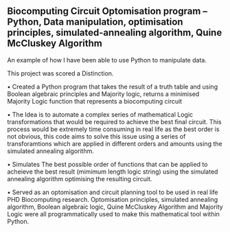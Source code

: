 ## Biocomputing Circuit Optomisation program – Python, Data manipulation, optimisation principles, simulated-annealing algorithm, Quine McCluskey Algorithm

An example of how I have been able to use Python to manipulate data.

This project was scored a Distinction.

•	Created a Python program that takes the result of a truth table and using Boolean algebraic principles and Majority logic, returns a minimised Majority Logic function that represents a biocomputing circuit

•	The Idea is to automate a complex series of mathematical Logic transformations that would be required to achieve the best final circuit. This process would be extremely time consuming in real life as the best order is not obvious, this code aims to solve this issue using a series of transforamtions which are applied in different orders and amounts using the simulated annealing algorithm.

•	Simulates The best possible order of functions that can be applied to acheieve the best result (mimimum length logic string) using the simulated annealing algorithm optimising the resulting circuit.

•	Served as an optomisation and circuit planning tool to be used in real life PHD Biocomputing research. Optomisation principles, simulated annealing algorithm, Boolean algebraic logic, Quine McCluskey Algorithm and Majority Logic were all programmatically used to make this mathematical tool within Python.
